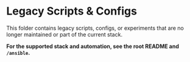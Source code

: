 # Legacy Scripts & Configs

This folder contains legacy scripts, configs, or experiments that are no longer maintained or part of the current stack.

**For the supported stack and automation, see the root README and `/ansible`.**